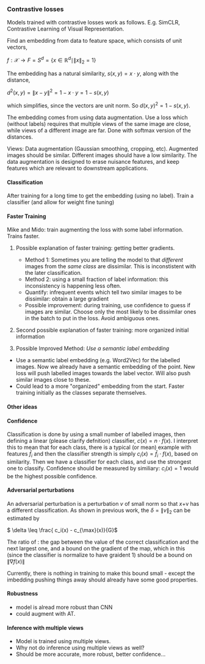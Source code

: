 ### Contrastive losses

Models trained with contrastive losses work as follows.  E.g. SimCLR, Contrastive Learning of Visual Representation.

Find an embedding from data to feature space, which consists of unit vectors,

$f: \mathcal X \to F = S^d = \{ x \in \mathbb R^d \mid \|x\|_2 = 1\}$ 

The embedding has a natural similarity, $s(x,y) = x\cdot y$, along with the distance, 

$d^2(x,y) = \|x-y\|^2 = 1-x\cdot y = 1-s(x,y)$

which simplifies, since the vectors are unit norm.  So $d(x,y)^2 = 1 -s(x,y)$.

The embedding comes from using data augmentation.  Use a loss which (without labels) requires that multiple views of the same image are close, while views of a different image are far.  Done with softmax version of the distances.  

Views: Data augmentation (Gaussian smoothing, cropping, etc).  Augmented images should be similar.  Different images should have a low similarity. The data augmentation is designed to erase nuisance features, and keep features which are relevant to downstream applications. 



#### Classification

After training for a long time to get the embedding (using no label). Train a classifier (and allow for weight fine tuning)

#### Faster Training

Mike and Mido: train augmenting the loss with some label information.  Trains faster. 

1. Possible explanation of faster training: getting better gradients.  
   - Method 1: Sometimes you are telling the model to that *different*  images from the *same class*  are dissimilar.  This is inconstistent with the later classification.   
   - Method 2: using a small fraction of label information: this inconsistency is happening less often. 
   - Quantify: infrequent events which tell two similar images to be dissimilar: obtain a large gradient
   - Possible improvement: during training, use confidence to guess if images are similar.  Choose only the most likely to be dissimilar ones in the batch to put in the loss.  Avoid ambiguous ones.
2. Second possible explanation of faster training: more organized initial information 

1. Possible Improved Method: *Use a semantic label embedding* 

- Use a semantic label embedding (e.g. Word2Vec) for the labelled images.  Now we already have a semantic embedding of the point.  New loss will push labelled images towards the label vector.  Will also push similar images close to these.
- Could lead to a more "organized" embedding from the start.  Faster training initially as the classes separate themselves. 

#### Other ideas

#### Confidence

Classification is done by using a small number of labelled images, then defining a linear (please clarify defnition) classifier, $c(x) = n\cdot f(x)$. 
I interpret this to mean that for each class, there is a typical (or mean) example with features $\bar f_i$ and then the classifier strength is simply $c_i(x) =\bar f_i \cdot f(x)$, based on similarity.  Then we have a classifier for each class, and use the strongest one to classify.  Confidence should be measured by similiary: $c_i(x) = 1$ would be the highest possible confidence.

#### Adversarial perturbations

An adversarial perturbation is a perturbation $v$  of small norm so that $x+$v has a different classification.  As shown in previous work, the $\delta = \|v\|_2$  can be estimated by 

$ \delta \leq \frac{ c_i(x) - c_{\max}(x)}{G}$

The ratio of : the gap between the value of the correct classification and the next largest one, and a bound on the gradient of the map, which in this (since the classifier is normalize to have graident 1) should be a bound on $\|\nabla f(x)\|$

Currently, there is nothing in training to make this bound small - except the imbedding pushing things away should already have some good properties.

#### Robustness

- model is alread more robust than CNN
- could augment with AT.

#### Inference with multiple views

- Model is trained using multiple views.
- Why not do inference using multiple views as well?
- Should be more accurate, more robust, better confidence...